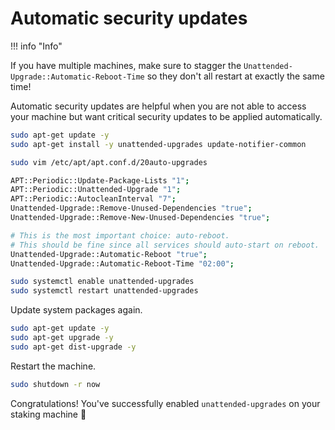# Automatic security updates

!!! info "Info"

  If you have multiple machines, make sure to stagger the `Unattended-Upgrade::Automatic-Reboot-Time` so they don't all restart at exactly the same time!


Automatic security updates are helpful when you are not able to access your machine but want critical security updates to be applied automatically.

```bash
sudo apt-get update -y
sudo apt-get install -y unattended-upgrades update-notifier-common

sudo vim /etc/apt/apt.conf.d/20auto-upgrades
```

```bash title="/etc/apt/apt.conf.d/20auto-upgrades"
APT::Periodic::Update-Package-Lists "1";
APT::Periodic::Unattended-Upgrade "1";
APT::Periodic::AutocleanInterval "7";
Unattended-Upgrade::Remove-Unused-Dependencies "true";
Unattended-Upgrade::Remove-New-Unused-Dependencies "true";

# This is the most important choice: auto-reboot.
# This should be fine since all services should auto-start on reboot.
Unattended-Upgrade::Automatic-Reboot "true";
Unattended-Upgrade::Automatic-Reboot-Time "02:00";
```

```bash
sudo systemctl enable unattended-upgrades
sudo systemctl restart unattended-upgrades
```

Update system packages again.

```bash
sudo apt-get update -y
sudo apt-get upgrade -y
sudo apt-get dist-upgrade -y
```

Restart the machine.

```bash
sudo shutdown -r now
```

Congratulations! You've successfully enabled `unattended-upgrades` on your staking machine 🥳
